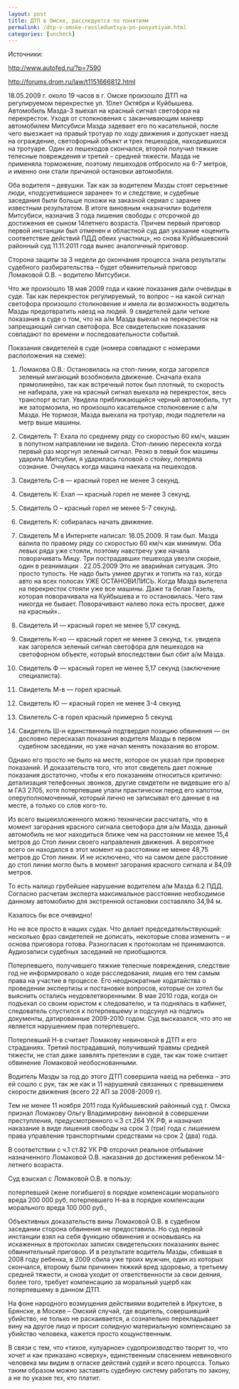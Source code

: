 ```yaml
---
layout: post
title: ДТП в Омске, расследуется по понятиям
permalink: /dtp-v-omske-rassleduetsya-po-ponyatiyam.html
categories: [uncheck]
---
```



Источники:

<a href="http://www.autofed.ru/?p=7590">http://www.autofed.ru/?p=7590</a>

<a href="http://forums.drom.ru/law/t1151666812.html">http://forums.drom.ru/law/t1151666812.html</a>


18.05.2009 г. около 19 часов в г. Омске произошло ДТП на регулируемом перекрестке ул. 10лет Октября и Куйбышева. Автомобиль Мазда-3 выехал на красный сигнал светофора на перекресток. Уходя от столкновения с заканчивающим маневр автомобилем Митсубиси Мазда задевает его по касательной, после чего выезжает на правый тротуар по ходу движения и допускает наезд на ограждение, светофорный объект и трех пешеходов, находившихся на тротуаре. Один из пешеходов скончался, второй получил тяжкие телесные повреждения и третий – средней тяжести. Мазда не применяла торможение, поэтому пешеходов отбросило на 6-7 метров, и именно они стали причиной остановки автомобиля.

Оба водителя – девушки. Так как за водителем Мазды стоят серьезные люди, «подсуетившиеся заранее» то и следствие, и судебные заседания были больше похожи на заказной сериал с заранее известным результатом. В итоге виновным «назначили» водителя Митсубиси, назначив 3 года лишения свободы с отсрочкой до достижения ее сыном 14летнего возраста. Причем первый приговор первой инстанции был отменен и областной суд дал указание «оценить соответствие действий ПДД обеих участниц», но снова Куйбышевский районный суд 11.11.2011 года вынес аналогичный приговор.

Сторона защиты за 3 недели до окончания процесса знала результаты судебного разбирательства – будет обвинительный приговор Ломаковой О.В. – водителю Митсубиси.


Что же произошло 18 мая 2009 года и какие показания дали очевидцы в суде. Так как перекресток регулируемый, то вопрос – на какой сигнал светофора произошло столкновение и имела ли возможность водитель Мазды предотвратить наезд на людей. 9 свидетелей дали четкие показания в суде о том, что на а/м Мазда выехал на перекресток на запрещающий сигнал светофора. Все свидетельские показания совпадают по времени и последовательности событий.


Показания свидетелей в суде (номера совпадают с номерами расположения на схеме):

1. Ломакова О.В.: Остановилась на стоп-линии, когда загорелся зеленый мигающий возобновила движение. Сначала ехала прямолинейно, так как встречный поток был плотный, то скорость не набирала, уже на красный сигнал выехала на перекресток, весь транспорт встал. Увидела приближающийся черный автомобиль, тут же затормозила, но произошло касательное столкновение с а/м Мазда. Не тормозя, Мазда выехала на тротуар, люди подлетели на метр выше машины.

2. Свидетель Т: Ехала по среднему ряду со скоростью 60 км/ч, машин в попутном направлении не видела. Стоп-линию пересекла когда первый раз моргнул зеленый сигнал. Резко в левый бок машины ударила Митсубии, я ударилась головой о стойку, потеряла сознание. Очнулась когда машина наехала на пешеходов.

3. Свидетель С-в — красный горел не менее 3 секунд.

4. Свидетель К: Ехал — красный горел не менее 3 секунд.

5. Свидетель О – красный горел не менее 5-7 секунд.

6. Свидетель К: собиралась начать движение.

7. Свидетель М в Интернете написал: 18.05.2009. Я там был. Мазда валила по правому ряду со скоростью 60 км/ч как минимум. Оба левых ряда уже стояли, поэтому навстречу уже начала поворачивать Мицу. Три пострадавших пешехода увезли скорые, один в реанимации . 22.05.2009 Это не аварийная ситуация. Это просто тупость. Не надо быть умнее других и топить на газ, когда авто на всех полосах УЖЕ ОСТАНОВИЛИСЬ. Когда Мазда вылетела на перекресток стояли уже все машины. Даже та белая Газель, которая поворачивала на Куйбышева и то остановилась. Чего там никогда не бывает. Поворачивают налево пока есть просвет, даже на красный»..

8. Свидетель И — красный горел не менее 5,17 секунд.

9. Свидетель К-ко — красный горел не менее 3 секунд, т.к. увидела как загорелся зеленый сигнал светофора для пешеходов на светофорном объекте, который впоследствии был сбит а/м Мазда.

10. Свидетель Ф — красный горел не менее 5,17 секунд (заключение специалиста).

11. Свидетель М-в — горел красный.

12. Свидетель Ю — красный горел не менее 3-4 секунд

13. Свилетель С-в горел красный примерно 5 секунд

14. Свидетель Ш-н единственный подтвердил позицию обвинения — он дословно пересказал показания водителя Мазды в первом судебном заседании, но уже начал менять показания во втором.

Однако его просто не было на месте, которое он указал при проверке показаний. И доказательств того, что этот свидетель дает ложные показания достаточно, чтобы к его показаниям относиться критично: детализация телефонных звонков, другие свидетели не видевшие его а/м ГАЗ 2705, хотя потерпевшие упали практически перед его капотом, оперуполномоченный, который лично не записывал его данные в на месте, а только со слов кого-то.


Из всего вышеизложенного можно технически рассчитать, что в момент загорания красного сигнала светофора для а/м Мазда, данный автомобиль не мог находиться ближе чем на расстоянии не менее 15,4 метров до Стоп линии своего направления движения. А вероятнее всего он находился в этот момент на расстоянии не менее 48,75 метров до Стоп линии. И не исключено, что на самом деле расстояние до стоп линии могло быть в момент загорания красного сигнала и 84,09 метров.

То есть налицо грубейшее нарушение водителем а/м Мазда 6.2 ПДД. Согласно расчетам эксперта максимальное расстояние необходимое данному автомобилю для экстренной остановки составляло 34,94 м.


Казалось бы все очевидно!

Но не все просто в наших судах. Что делает председательствующий: несколько фраз свидетелей не дописать, некоторые слова изменить – и основа приговора готова. Разногласия к протоколам не принимаются. Аудиозаписи судебных заседаний не приобщаются.


Потерпевшего, получившего тяжкие телесные повреждения, следствие год не информировало о ходе расследования, лишив его тем самым права на участие в процессе. Его неоднократные ходатайства о проведении экспертизы и постановке вопросов, которые он хотел бы выяснить остались неудовлетворенными. В мае 2010 года, когда он подъехал со своим юристом к следователю, и та поднялась в кабинет, следователь спустился к потерпевшему и подсунул на подпись документы, датированные 2009-2010 годом. Суд высказался, что это не является нарушением прав потерпевшего.


Потерпевший Н-в считает Ломакову невиновной в ДТП и его страданиях. Третий пострадавший, получивший травмы средней тяжести, не стал даже заявлять претензии в суде, так как тоже считает обвинение Ломаковой необоснованными.

Водитель Мазды за год до этого ДТП совершила наезд на ребенка – это ей сошло с рук, так же как и 11 нарушений связанных с превышением скорости движения (всего 22 АП за 2008-2009 г).


Тем не менее 11 ноября 2011 года Куйбышевский районный суд г. Омска признал Ломакову Ольгу Владимировну виновной в совершении преступления, предусмотренного ч.З ст.264 УК РФ, и назначил наказание в виде лишения свободы на срок 3 (три) года с лишением права управления транспортными средствами на срок 2 (два) года.

В соответствии с ч.1 ст.82 УК РФ отсрочил реальное отбывание назначенного Ломаковой О.В. наказания до достижения ребенком 14-летнего возраста.

Суд взыскал с Ломаковой О.В. в пользу:

потерпевшей (жене погибшего) в порядке компенсации морального вреда 200 000 руб, потерпевшего Н-ва в порядке компенсации морального вреда 100 000 руб.,


Объективных доказательств вины Ломаковой О.В. в судебном заседании сторона обвинения не предоставила. Но суд первой инстанции взял на себя функцию обвинения и основываясь на искаженных в протоколах записях свидетельских показаниях вынес обвинительный приговор. И в результате водитель Мазды, сбившая в 2008 году ребенка, в 2009 сбила уже троих мужчин, один из которых скончался, второму были причинен тяжкий вред здоровью, а третьему средней тяжести, и снова уходит от ответственности за свои деяния, более того, требует компенсацию за моральный ущерб как потерпевшему в данном ДТП.

На фоне народного возмущения действиями водителей в Иркутске, в Брянске, в Москве – Омский случай, где водитель, совершивший убийство, не только не раскаивается, а сознательно перекладывает вину на другое лицо и просит солидную материальную компенсацию за убийство человека, кажется просто кощунственным.


В связи с тем, что «тихое, кулуарное» судопроизводство творит то, что хочет и как приказано «сверху», единственным спасением невиновного человека мы видим в огласке действий судей и всего процесса. Только таким образом можно заставить судебную систему работать по закону, а не по указке тех, кто платит.

